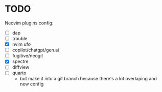 # TODO

Neovim plugins config:

- [ ] dap
- [ ] trouble
- [X] nvim ufo
- [ ] copilot/chatgpt/gen.ai
- [ ] fugitive/neogit
- [X] spectre
- [ ] diffview
- [ ] [quarto](https://youtu.be/hp7FFr9oM1k?si=P3FPwoFy9vi1goVj)
  - but make it into a git branch because there's a lot overlaping and new config
